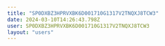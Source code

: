 ```yaml
---
title: "SP0DXBZ3HPRVXBK6D001710G1317V2TNQXJ8TCW3"
date: 2024-03-10T14:26:43.798Z
user: SP0DXBZ3HPRVXBK6D001710G1317V2TNQXJ8TCW3
layout: "users"
---
```

    